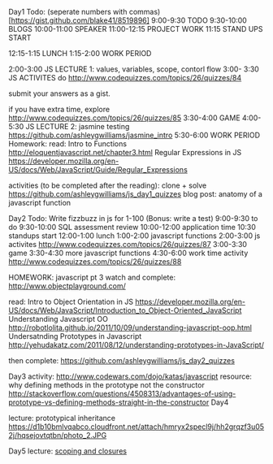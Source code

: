 Day1 
Todo: (seperate numbers with commas)[https://gist.github.com/blake41/8519896]
9:00-9:30 TODO
9:30-10:00 BLOGS
10:00-11:00 SPEAKER
11:00-12:15 PROJECT WORK
11:15 STAND UPS START
 
12:15-1:15 LUNCH
1:15-2:00 WORK PERIOD
 
2:00-3:00 JS LECTURE 1: values, variables, scope, contorl flow
3:00- 3:30 JS ACTIVITES
do http://www.codequizzes.com/topics/26/quizzes/84
 
submit your answers as a gist.
 
if you have extra time, explore http://www.codequizzes.com/topics/26/quizzes/85
3:30-4:00 GAME
4:00-5:30 JS LECTURE 2: jasmine testing
https://github.com/ashleygwilliams/jasmine_intro
5:30-6:00 WORK PERIOD
Homework: read: 
Intro to Functions http://eloquentjavascript.net/chapter3.html
Regular Expressions in JS https://developer.mozilla.org/en-US/docs/Web/JavaScript/Guide/Regular_Expressions
 
 
activities (to be completed after the reading):
clone + solve https://github.com/ashleygwilliams/js_day1_quizzes
blog post: anatomy of a javascript function
 
Day2
Todo: Write fizzbuzz in js for 1-100 (Bonus: write a test)
9:00-9:30 to do
9:30-10:00 SQL assessment review
10:00-12:00 application time
10:30 standups start
12:00-1:00 lunch
1:00-2:00 javascript functions
2:00-3:00 js activites
http://www.codequizzes.com/topics/26/quizzes/87
3:00-3:30 game
3:30-4:30 more javascript functions
4:30-6:00 work time
activity http://www.codequizzes.com/topics/26/quizzes/88

HOMEWORK: javascript pt 3
watch and complete:
http://www.objectplayground.com/
 
read:
Intro to Object Orientation in JS https://developer.mozilla.org/en-US/docs/Web/JavaScript/Introduction_to_Object-Oriented_JavaScript
Understanding Javascript OO  http://robotlolita.github.io/2011/10/09/understanding-javascript-oop.html
Undersatnding Prototypes in Javascript  http://yehudakatz.com/2011/08/12/understanding-prototypes-in-JavaScript/
 
then complete:
https://github.com/ashleygwilliams/js_day2_quizzes

Day3
activity: http://www.codewars.com/dojo/katas/javascript
resource: why defining methods in the prototype not the constructor
http://stackoverflow.com/questions/4508313/advantages-of-using-prototype-vs-defining-methods-straight-in-the-constructor
Day4

lecture: prototypical inheritance
https://d1b10bmlvqabco.cloudfront.net/attach/hmryx2specl9j/hh2grqzf3u052j/hqsejovtqtbn/photo_2.JPG


Day5
lecture: [scoping and closures](https://d1b10bmlvqabco.cloudfront.net/attach/hmryx2specl9j/hh2grqzf3u052j/hqtwxv3aqba8/photo_1.JPG)

